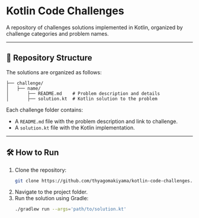 # Kotlin Code Challenges

A repository of challenges solutions implemented in Kotlin, organized by challenge categories and problem names.

---

## 📂 Repository Structure

The solutions are organized as follows:

```plaintext
├── challenge/
│   ├── name/
│       ├── README.md    # Problem description and details
│       ├── solution.kt  # Kotlin solution to the problem
```
Each challenge folder contains:
- A `README.md` file with the problem description and link to challenge.
- A `solution.kt` file with the Kotlin implementation.

---

## 🛠️ How to Run

1. Clone the repository:
   ```bash
   git clone https://github.com/thyagomakiyama/kotlin-code-challenges.git
   ```
2.	Navigate to the project folder.
3.	Run the solution using Gradle:
    ```bash
    ./gradlew run --args='path/to/solution.kt'
    ```
